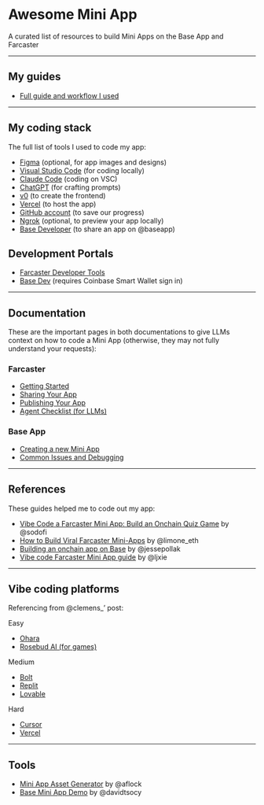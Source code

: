 # Awesome Mini App
A curated list of resources to build Mini Apps on the Base App and Farcaster

---

## My guides

- [Full guide and workflow I used](https://www.notion.so/Mini-App-Vibe-Coding-Guide-by-FIP-Crypto-28bc7c36702f80109f5ef517208506b0?pvs=21)

---

## My coding stack

The full list of tools I used to code my app:

- [Figma](http://figma.com/) (optional, for app images and designs)
- [Visual Studio Code](https://code.visualstudio.com/) (for coding locally)
- [Claude Code](https://www.claude.com/product/claude-code) (coding on VSC)
- [ChatGPT](https://chatgpt.com/) (for crafting prompts)
- [v0](https://v0.app/) (to create the frontend)
- [Vercel](https://vercel.com/) (to host the app)
- [GitHub account](https://github.com/) (to save our progress)
- [Ngrok](https://ngrok.com/) (optional, to preview your app locally)
- [Base Developer](https://www.base.dev/apps) (to share an app on @baseapp)

## Development Portals

- [Farcaster Developer Tools](https://farcaster.xyz/~/developers)
- [Base Dev](base.dev) (requires Coinbase Smart Wallet sign in)

---

## Documentation

These are the important pages in both documentations to give LLMs context on how to code a Mini App (otherwise, they may not fully understand your requests):

### Farcaster

- [Getting Started](https://miniapps.farcaster.xyz/docs/getting-started)
- [Sharing Your App](https://miniapps.farcaster.xyz/docs/guides/sharing)
- [Publishing Your App](https://miniapps.farcaster.xyz/docs/guides/publishing)
- [Agent Checklist (for LLMs)](https://miniapps.farcaster.xyz/docs/guides/agents-checklist)

### Base App

- [Creating a new Mini App](https://docs.base.org/mini-apps/quickstart/create-new-miniapp)
- [Common Issues and Debugging](https://docs.base.org/mini-apps/troubleshooting/common-issues)

---

## References

These guides helped me to code out my app:

- [Vibe Code a Farcaster Mini App: Build an Onchain Quiz Game](https://www.youtube.com/watch?v=m_wiF3UZDKw) by @sodofi
- [How to Build Viral Farcaster Mini-Apps](https://paragraph.com/@builders-garden/viral-farcaster-mini-apps) by @limone_eth
- [Building an onchain app on Base](https://x.com/jessepollak/status/1833580768695640414?s=46&t=Too4VrCX0Xdtj2pmf21YtA) by @jessepollak
- [Vibe code Farcaster Mini App guide](https://x.com/ljxie/status/1948975563877618143?s=46) by @ljxie

---

## Vibe coding platforms

Referencing from @clemens_’ post:

Easy

- [Ohara](https://ohara.ai/)
- [Rosebud AI (for games)](https://rosebud.ai/)

Medium

- [Bolt](https://bolt.new/)
- [Replit](https://replit.com/)
- [Lovable](https://lovable.dev/)

Hard

- [Cursor](https://cursor.com/)
- [Vercel](https://vercel.com/)

---

## Tools

- [Mini App Asset Generator](https://x.com/aflock/status/1977745182729683147?s=46) by @aflock
- [Base Mini App Demo](https://x.com/davidtsocy/status/1977830812168200433) by @davidtsocy
